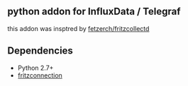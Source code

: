 ## python addon for InfluxData / Telegraf

this addon was insptred by [fetzerch/fritzcollectd](https://github.com/fetzerch/fritzcollectd)

Dependencies
------------
* Python 2.7+
* [fritzconnection](https://bitbucket.org/kbr/fritzconnection)

